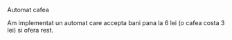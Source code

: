 Automat cafea

Am implementat un automat care accepta bani pana la 6 lei 
(o cafea costa 3 lei) si ofera rest.
